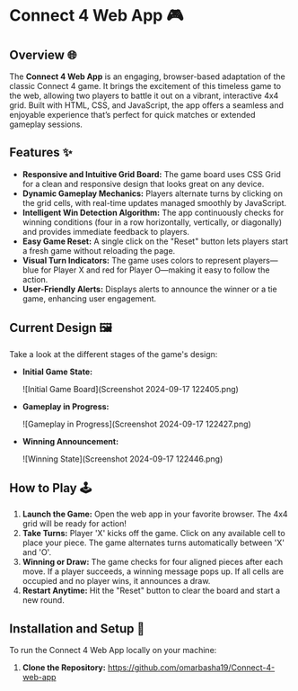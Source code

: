 # Connect 4 Web App 🎮

## Overview 🌐

The **Connect 4 Web App** is an engaging, browser-based adaptation of the classic Connect 4 game. It brings the excitement of this timeless game to the web, allowing two players to battle it out on a vibrant, interactive 4x4 grid. Built with HTML, CSS, and JavaScript, the app offers a seamless and enjoyable experience that’s perfect for quick matches or extended gameplay sessions.

## Features ✨

- **Responsive and Intuitive Grid Board:** The game board uses CSS Grid for a clean and responsive design that looks great on any device.
- **Dynamic Gameplay Mechanics:** Players alternate turns by clicking on the grid cells, with real-time updates managed smoothly by JavaScript.
- **Intelligent Win Detection Algorithm:** The app continuously checks for winning conditions (four in a row horizontally, vertically, or diagonally) and provides immediate feedback to players.
- **Easy Game Reset:** A single click on the "Reset" button lets players start a fresh game without reloading the page.
- **Visual Turn Indicators:** The game uses colors to represent players—blue for Player X and red for Player O—making it easy to follow the action.
- **User-Friendly Alerts:** Displays alerts to announce the winner or a tie game, enhancing user engagement.

## Current Design 🖼️

Take a look at the different stages of the game's design:

- **Initial Game State:**
  
  ![Initial Game Board](Screenshot 2024-09-17 122405.png)

- **Gameplay in Progress:**

  ![Gameplay in Progress](Screenshot 2024-09-17 122427.png)

- **Winning Announcement:**

  ![Winning State](Screenshot 2024-09-17 122446.png)

## How to Play 🕹️

1. **Launch the Game:** Open the web app in your favorite browser. The 4x4 grid will be ready for action!
2. **Take Turns:** Player 'X' kicks off the game. Click on any available cell to place your piece. The game alternates turns automatically between 'X' and 'O'.
3. **Winning or Draw:** The game checks for four aligned pieces after each move. If a player succeeds, a winning message pops up. If all cells are occupied and no player wins, it announces a draw.
4. **Restart Anytime:** Hit the "Reset" button to clear the board and start a new round.

## Installation and Setup 🚀

To run the Connect 4 Web App locally on your machine:

1. **Clone the Repository:**
  https://github.com/omarbasha19/Connect-4-web-app
